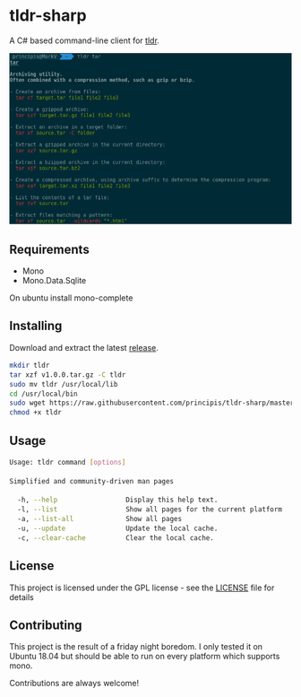 # tldr-sharp
A C# based command-line client for [tldr](https://github.com/tldr-pages/tldr).

![tldr screenshot](screenshot.png)

## Requirements
* Mono
* Mono.Data.Sqlite

On ubuntu install mono-complete

## Installing
Download and extract the latest [release](https://github.com/principis/tldr-sharp/releases).
```bash
mkdir tldr
tar xzf v1.0.0.tar.gz -C tldr
sudo mv tldr /usr/local/lib
cd /usr/local/bin
sudo wget https://raw.githubusercontent.com/principis/tldr-sharp/master/tldr
chmod +x tldr
```

## Usage
```bash
Usage: tldr command [options]

Simplified and community-driven man pages

  -h, --help                 Display this help text.
  -l, --list                 Show all pages for the current platform
  -a, --list-all             Show all pages
  -u, --update               Update the local cache.
  -c, --clear-cache          Clear the local cache.
```

## License

This project is licensed under the GPL license - see the [LICENSE](LICENSE) file for details

## Contributing
This project is the result of a friday night boredom. I only tested it on Ubuntu 18.04 but should be able to run on every platform which supports mono.

Contributions are always welcome!
